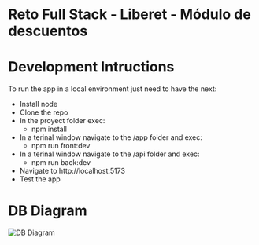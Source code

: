 # Reto Full Stack - Liberet - Módulo de descuentos

# Development Intructions

To run the app in a local environment just need to have the next:

- Install node
- Clone the repo
- In the proyect folder exec:
    - npm install
- In a terinal window navigate to the /app folder and exec:
	- npm run front:dev
- In a terinal window navigate to the /api folder and exec:
	- npm run back:dev
- Navigate to http://localhost:5173
- Test the app

# DB Diagram

![DB Diagram](https://firebasestorage.googleapis.com/v0/b/crafting-table-77516.appspot.com/o/Screenshot_3.png?alt=media&token=190cfed1-d8e2-4fe7-9e70-772d467bca13 "DB diagram")
